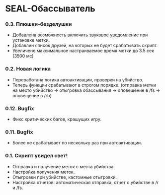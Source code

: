 # SEAL-Обассыватель

### 0.3. Плюшки-безделушки
- Добавлена возможность включить звуковое уведомление при установке метки.
- Добавлен список друзей, на которых не будет срабатывать скрипт.
- Увеличено максимальное настраиваемое время метки до 3.5 сек (3500 мс)

### 0.2. Новая логика
- Переработана логика автоактивации, проверки на убийство.
- Теперь функции срабатывают в строгом порядке. (отправка метки на место убийство -> отыгровка обассывания -> оповещение в /fs -> оповещение в /rb)

### 0.12. Bugfix
- Фикс критических багов, крашущих игру.

### 0.11. Bugfix
- Более не срабатывает по нескольку раз при автоактивации.

### 0.1. Скрипт увидел свет!
- Отправка и получение меток с места убийства.
- Настройка получения меток.
- Отыгровки при убийстве, кастомные отыгровки.
- Настройка отчетов: автоматическая отправка, отчет о убийстве в /r и /fs.
